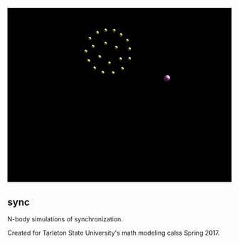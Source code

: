 ![sync_image](https://github.com/dpebert7/sync/blob/master/02-27/screenshot.png)

## sync

N-body simulations of synchronization.

Created for Tarleton State University's math modeling calss Spring 2017.
